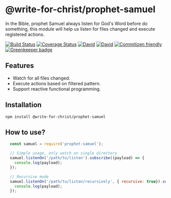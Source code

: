 # @write-for-christ/prophet-samuel

In the Bible, prophet Samuel always listen for God's Word before do something, this module will help us listen for files changed and execute registered actions.

[![Build Status](https://travis-ci.org/write-for-CHRIST/prophet-samuel.svg?branch=master)](https://travis-ci.org/write-for-CHRIST/prophet-samuel)
[![Coverage Status](https://coveralls.io/repos/github/write-for-CHRIST/prophet-samuel/badge.svg?branch=master)](https://coveralls.io/github/write-for-CHRIST/prophet-samuel?branch=master)
[![David](https://david-dm.org/write-for-CHRIST/prophet-samuel.svg)](https://david-dm.org/write-for-CHRIST/prophet-samuel.svg)
[![David](https://img.shields.io/david/dev/write-for-CHRIST/prophet-samuel.svg)](prophet-samuel)
[![Commitizen friendly](https://img.shields.io/badge/commitizen-friendly-brightgreen.svg)](http://commitizen.github.io/cz-cli/)
[![Greenkeeper badge](https://badges.greenkeeper.io/write-for-CHRIST/prophet-samuel.svg)](https://greenkeeper.io/)

## Features

* Watch for all files changed.
* Execute actions based on filtered pattern.
* Support reactive functional programming.

## Installation

  `npm install @write-for-christ/prophet-samuel`

## How to use?

```javascript
  const samuel = require('prophet-samuel');

  // Simple usage, only watch on single directory
  samuel.listenOn('/path/to/listen').subscribe((payload) => {
    console.log(payload);
  });

  // Recursive mode
  samuel.listenOn('/path/to/listen/recursively', { recursive: true}).subscribe((payload) => {
    console.log(payload);
  });
```
